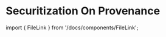 # Securitization On Provenance

import { FileLink } from '/docs/components/FileLink';

<FileLink
  text="Investment Fund Services on Provenance.pdf"
  url="/whitepapers/Securitization On Provenance.pdf"
/>
